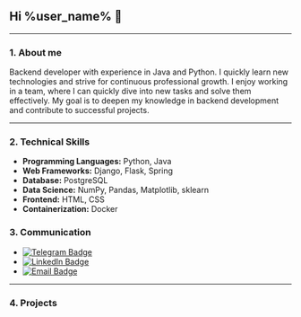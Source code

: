 ## Hi %user_name% 👋
---
### 1. About me

<p>Backend developer with experience in Java and Python. I quickly learn new technologies and strive for continuous professional growth. I enjoy working in a team, where I can quickly dive into new tasks and solve them effectively. My goal is to deepen my knowledge in backend development and contribute to successful projects.</p>

---

### 2. Technical Skills

- **Programming Languages:** Python, Java
- **Web Frameworks:** Django, Flask, Spring
- **Database:** PostgreSQL
- **Data Science:** NumPy, Pandas, Matplotlib, sklearn
- **Frontend:** HTML, CSS
- **Containerization:** Docker
### 3. Communication

- [![Telegram Badge](https://img.shields.io/badge/-Telegram-blue?style=flat&logo=Telegram&logoColor=white)](https://t.me/Flauler)
- [![LinkedIn Badge](https://img.shields.io/badge/LinkedIn-0077B5?style=flat&logo=linkedin&logoColor=white)](https://www.linkedin.com/in/egrq/)
- [![Email Badge](https://img.shields.io/badge/Email-elshan.elshan.82%40gmail.com-green)](mailto:elshan.elshan.82@gmail.com)


---

### 4. Projects



